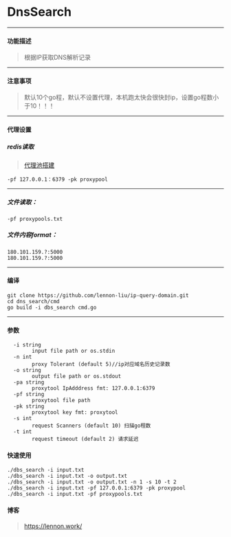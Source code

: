 # DnsSearch

---
#### 功能描述

>根据IP获取DNS解析记录
---
#### 注意事项

>默认10个go程，默认不设置代理，本机跑太快会很快封ip，设置go程数小于10！！！
---
#### 代理设置
##### redis读取
>[代理池搭建](https://github.com/lennon-liu/proxy_pool.git)
``` 
-pf 127.0.0.1：6379 -pk proxypool
```
---
##### 文件读取：

```
-pf proxypools.txt
```
##### 文件内容format：

```
180.101.159.?:5000
180.101.159.?:5000
```
---
#### 编译

```
git clone https://github.com/lennon-liu/ip-query-domain.git
cd dns_search/cmd
go build -i dbs_search cmd.go
```
---
#### 参数

```
  -i string
        input file path or os.stdin
  -n int
        proxy Tolerant (default 5)//ip对应域名历史记录数
  -o string
        output file path or os.stdout
  -pa string
        proxytool IpAdddress fmt: 127.0.0.1:6379
  -pf string
        proxytool file path
  -pk string
        proxytool key fmt: proxytool
  -s int
        request Scanners (default 10) 扫描go程数
  -t int
        request timeout (default 2) 请求延迟
```
#### 快速使用

```
./dbs_search -i input.txt
./dbs_search -i input.txt -o output.txt
./dbs_search -i input.txt -o output.txt -n 1 -s 10 -t 2
./dbs_search -i input.txt -pf 127.0.0.1:6379 -pk proxypool
./dbs_search -i input.txt -pf proxypools.txt
```

#### 博客

>https://lennon.work/
